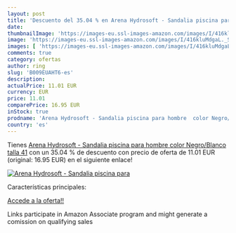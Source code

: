 ```yaml
---
layout: post
title: 'Descuento del 35.04 % en Arena Hydrosoft - Sandalia piscina para '
date: 
thumbnailImage: 'https://images-eu.ssl-images-amazon.com/images/I/416kluMdgaL._SL200_.jpg'
image: 'https://images-eu.ssl-images-amazon.com/images/I/416kluMdgaL._SL200_.jpg'
images: [ 'https://images-eu.ssl-images-amazon.com/images/I/416kluMdgaL._SL200_.jpg' ]
comments: true
category: ofertas
author: ring
slug: 'B009EUAHT6-es'
description:
actualPrice: 11.01 EUR
currency: EUR
price: 11.01
comparePrice: 16.95 EUR
inStock: true
prodname: 'Arena Hydrosoft - Sandalia piscina para hombre  color Negro/Blanco  talla 41'
country: 'es'
---
```


Tienes [Arena Hydrosoft - Sandalia piscina para hombre  color Negro/Blanco  talla 41](https://www.amazon.es/dp/B009EUAHT6/?tag=tolees-21) con un 35.04 % de descuento con precio de oferta de 11.01 EUR (original: 16.95 EUR) en el siguiente enlace!

[![Arena Hydrosoft - Sandalia piscina para ](https://images-eu.ssl-images-amazon.com/images/I/416kluMdgaL._SL200_.jpg)](https://www.amazon.es/dp/B009EUAHT6/?tag=tolees-21)

Características principales:


[Accede a la oferta!!](https://www.amazon.es/dp/B009EUAHT6/?tag=tolees-21)

Links participate in Amazon Associate program and might generate a comission on qualifying sales


